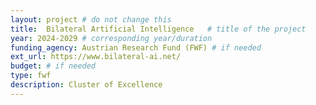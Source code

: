 ```yaml
---
layout: project # do not change this
title: 	Bilateral Artificial Intelligence	# title of the project
year: 2024-2029	# corresponding year/duration
funding_agency: Austrian Research Fund (FWF) # if needed
ext_url: https://www.bilateral-ai.net/
budget: # if needed
type: fwf
description: Cluster of Excellence 
---
```

